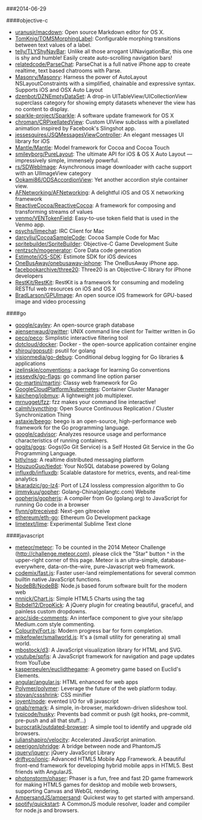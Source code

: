 ###2014-06-29

####objective-c
* [uranusjr/macdown](https://github.com/uranusjr/macdown): Open source Markdown editor for OS X.
* [TomKnig/TOMSMorphingLabel](https://github.com/TomKnig/TOMSMorphingLabel): Configurable morphing transitions between text values of a label.
* [telly/TLYShyNavBar](https://github.com/telly/TLYShyNavBar): Unlike all those arrogant UINavigationBar, this one is shy and humble! Easily create auto-scrolling navigation bars!
* [relatedcode/ParseChat](https://github.com/relatedcode/ParseChat): ParseChat is a full native iPhone app to create realtime, text based chatrooms with Parse.
* [Masonry/Masonry](https://github.com/Masonry/Masonry): Harness the power of AutoLayout NSLayoutConstraints with a simplified, chainable and expressive syntax. Supports iOS and OSX Auto Layout
* [dzenbot/DZNEmptyDataSet](https://github.com/dzenbot/DZNEmptyDataSet): A drop-in UITableView/UICollectionView superclass category for showing empty datasets whenever the view has no content to display.
* [sparkle-project/Sparkle](https://github.com/sparkle-project/Sparkle): A software update framework for OS X
* [chroman/CRPixellatedView](https://github.com/chroman/CRPixellatedView): Custom UIView subclass with a pixellated animation inspired by Facebook's Slingshot app.
* [jessesquires/JSQMessagesViewController](https://github.com/jessesquires/JSQMessagesViewController): An elegant messages UI library for iOS
* [Mantle/Mantle](https://github.com/Mantle/Mantle): Model framework for Cocoa and Cocoa Touch
* [smileyborg/PureLayout](https://github.com/smileyborg/PureLayout): The ultimate API for iOS & OS X Auto Layout — impressively simple, immensely powerful.
* [rs/SDWebImage](https://github.com/rs/SDWebImage): Asynchronous image downloader with cache support with an UIImageView category
* [Ookami86/ODSAccordionView](https://github.com/Ookami86/ODSAccordionView): Yet another accordion style container view.
* [AFNetworking/AFNetworking](https://github.com/AFNetworking/AFNetworking): A delightful iOS and OS X networking framework
* [ReactiveCocoa/ReactiveCocoa](https://github.com/ReactiveCocoa/ReactiveCocoa): A framework for composing and transforming streams of values
* [venmo/VENTokenField](https://github.com/venmo/VENTokenField): Easy-to-use token field that is used in the Venmo app.
* [psychs/limechat](https://github.com/psychs/limechat): IRC Client for Mac
* [darcyliu/CocoaSampleCode](https://github.com/darcyliu/CocoaSampleCode): Cocoa Sample Code for Mac
* [spritebuilder/SpriteBuilder](https://github.com/spritebuilder/SpriteBuilder): Objective-C Game Development Suite
* [rentzsch/mogenerator](https://github.com/rentzsch/mogenerator): Core Data code generation
* [Estimote/iOS-SDK](https://github.com/Estimote/iOS-SDK): Estimote SDK for iOS devices
* [OneBusAway/onebusaway-iphone](https://github.com/OneBusAway/onebusaway-iphone): The OneBusAway iPhone app.
* [facebookarchive/three20](https://github.com/facebookarchive/three20): Three20 is an Objective-C library for iPhone developers
* [RestKit/RestKit](https://github.com/RestKit/RestKit): RestKit is a framework for consuming and modeling RESTful web resources on iOS and OS X
* [BradLarson/GPUImage](https://github.com/BradLarson/GPUImage): An open source iOS framework for GPU-based image and video processing

####go
* [google/cayley](https://github.com/google/cayley): An open-source graph database
* [ajensenwaud/gwitter](https://github.com/ajensenwaud/gwitter): UNIX command line client for Twitter written in Go
* [peco/peco](https://github.com/peco/peco): Simplistic interactive filtering tool
* [dotcloud/docker](https://github.com/dotcloud/docker): Docker - the open-source application container engine
* [shirou/gopsutil](https://github.com/shirou/gopsutil): psutil for golang
* [visionmedia/go-debug](https://github.com/visionmedia/go-debug): Conditional debug logging for Go libraries & applications
* [jzelinskie/conventions](https://github.com/jzelinskie/conventions): a package for learning Go conventions
* [jessevdk/go-flags](https://github.com/jessevdk/go-flags): go command line option parser
* [go-martini/martini](https://github.com/go-martini/martini): Classy web framework for Go
* [GoogleCloudPlatform/kubernetes](https://github.com/GoogleCloudPlatform/kubernetes): Container Cluster Manager
* [kaicheng/jobmux](https://github.com/kaicheng/jobmux): A lightweight job multiplexer.
* [mrnugget/fzz](https://github.com/mrnugget/fzz): fzz makes your command line interactive!
* [calmh/syncthing](https://github.com/calmh/syncthing): Open Source Continuous Replication / Cluster Synchronization Thing
* [astaxie/beego](https://github.com/astaxie/beego): beego is an open-source, high-performance web framework for the Go programming language.
* [google/cadvisor](https://github.com/google/cadvisor): Analyzes resource usage and performance characteristics of running containers.
* [gogits/gogs](https://github.com/gogits/gogs): Gogs(Go Git Service) is a Self Hosted Git Service in the Go Programming Language.
* [bitly/nsq](https://github.com/bitly/nsq): A realtime distributed messaging platform
* [HouzuoGuo/tiedot](https://github.com/HouzuoGuo/tiedot): Your NoSQL database powered by Golang
* [influxdb/influxdb](https://github.com/influxdb/influxdb): Scalable datastore for metrics, events, and real-time analytics
* [bkaradzic/go-lz4](https://github.com/bkaradzic/go-lz4): Port of LZ4 lossless compression algorithm to Go
* [jimmykuu/gopher](https://github.com/jimmykuu/gopher): Golang-China(golangtc.com) Website
* [gopherjs/gopherjs](https://github.com/gopherjs/gopherjs): A compiler from Go (golang.org) to JavaScript for running Go code in a browser
* [flynn/gitreceived](https://github.com/flynn/gitreceived): Next-gen gitreceive
* [ethereum/eth-go](https://github.com/ethereum/eth-go): Ethereum Go Development package
* [limetext/lime](https://github.com/limetext/lime): Experimental Sublime Text clone

####javascript
* [meteor/meteor](https://github.com/meteor/meteor): To be counted in the 2014 Meteor Challenge (http://challenge.meteor.com), please click the "Star" button ^ in the upper-right corner of this page. Meteor is an ultra-simple, database-everywhere, data-on-the-wire, pure-Javascript web framework.
* [codemix/fast.js](https://github.com/codemix/fast.js): Faster user-land reimplementations for several common builtin native JavaScript functions.
* [NodeBB/NodeBB](https://github.com/NodeBB/NodeBB): Node.js based forum software built for the modern web
* [nnnick/Chart.js](https://github.com/nnnick/Chart.js): Simple HTML5 Charts using the <canvas> tag
* [Robdel12/DropKick](https://github.com/Robdel12/DropKick): A jQuery plugin for creating beautiful, graceful, and painless custom dropdowns.
* [aroc/side-comments](https://github.com/aroc/side-comments): An interface component to give your site/app Medium.com style commenting.
* [Colourity/Fort.js](https://github.com/Colourity/Fort.js): Modern progress bar for form completion. 
* [mikefowler/smallworld.js](https://github.com/mikefowler/smallworld.js): It's a (small utility for generating a) small world.
* [mbostock/d3](https://github.com/mbostock/d3): A JavaScript visualization library for HTML and SVG.
* [youtube/spfjs](https://github.com/youtube/spfjs): A JavaScript framework for navigation and page updates from YouTube
* [kasperpeulen/euclidthegame](https://github.com/kasperpeulen/euclidthegame): A geometry game based on Euclid's Elements.
* [angular/angular.js](https://github.com/angular/angular.js): HTML enhanced for web apps
* [Polymer/polymer](https://github.com/Polymer/polymer): Leverage the future of the web platform today.
* [stoyan/cssshrink](https://github.com/stoyan/cssshrink): CSS minifier
* [joyent/node](https://github.com/joyent/node): evented I/O for v8 javascript
* [gnab/remark](https://github.com/gnab/remark): A simple, in-browser, markdown-driven slideshow tool.
* [typicode/husky](https://github.com/typicode/husky): Prevents bad commit or push (git hooks, pre-commit, pre-push and all that stuff...)
* [burocratik/outdated-browser](https://github.com/burocratik/outdated-browser): A simple tool to identify and upgrade old browsers.
* [julianshapiro/velocity](https://github.com/julianshapiro/velocity): Accelerated JavaScript animation.
* [peerigon/phridge](https://github.com/peerigon/phridge): A bridge between node and PhantomJS
* [jquery/jquery](https://github.com/jquery/jquery): jQuery JavaScript Library
* [driftyco/ionic](https://github.com/driftyco/ionic): Advanced HTML5 Mobile App Framework. A beautiful front-end framework for developing hybrid mobile apps in HTML5. Best friends with AngularJS.
* [photonstorm/phaser](https://github.com/photonstorm/phaser): Phaser is a fun, free and fast 2D game framework for making HTML5 games for desktop and mobile web browsers, supporting Canvas and WebGL rendering.
* [AmpersandJS/ampersand](https://github.com/AmpersandJS/ampersand): Quickest way to get started with ampersand.
* [spotify/quickstart](https://github.com/spotify/quickstart): A CommonJS module resolver, loader and compiler for node.js and browsers.
